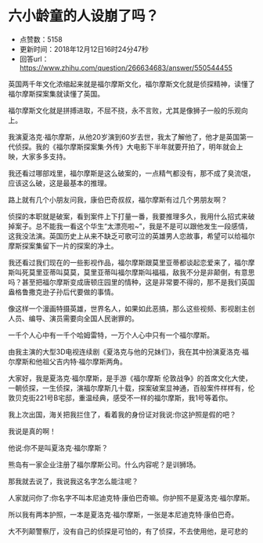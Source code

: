 # 六小龄童的人设崩了吗？
- 点赞数：5158
- 更新时间：2018年12月12日16时24分47秒
- 回答url：https://www.zhihu.com/question/266634683/answer/550544455
<body>
 <p data-pid="yj-Jn2WZ">英国两千年文化浓缩起来就是福尔摩斯文化，福尔摩斯文化就是侦探精神，读懂了福尔摩斯探案集就读懂了英国。</p>
 <p data-pid="IX_lr1vJ">福尔摩斯文化就是拼搏进取，不屈不挠，永不言败，尤其是像狮子一般的乐观向上。</p>
 <p data-pid="mHE8ah6F">我演夏洛克·福尔摩斯，从他20岁演到60岁去世，我太了解他了，他才是英国第一代侦探。我的《福尔摩斯探案集·外传》大电影下半年就要开拍了，明年就会上映，大家多多支持。</p>
 <p data-pid="ZnS1hxmH">我还看过哪部戏里，福尔摩斯是这么破案的，一点精气都没有，那不成了臭流氓，应该这么破，这是最基本的推理。</p>
 <p data-pid="JkLzhmpV">路上就有几个小朋友问我，康伯巴奇叔叔，福尔摩斯有过几个男朋友啊？</p>
 <p data-pid="rE3oQ5ov">侦探的本职就是破案，看到案件上下打量一番，我要推理多久，我用什么招式来破掉案子。总不能我一看这个华生“太漂亮啦~”，我是不是可以跟他发生一段感情，这我没法演。英国历史上从来不缺乏可歌可泣的英雄男人恋故事，希望可以给福尔摩斯探案集留下一片的探案的净土。</p>
 <p data-pid="KdL5miO_">我还看过我们现在的一些影视作品，福尔摩斯跟莫里亚蒂都谈起恋爱来了，福尔摩斯叫死莫里亚蒂叫莫莫，莫里亚蒂叫福尔摩斯叫福福，敌我不分是非颠倒，有意思吗？甚至把福尔摩斯变成唐顿庄园里的情种，这是非常要不得的，那不是我们英国盎格鲁撒克逊子孙后代要做的事情。</p>
 <p data-pid="z9NgLMSK">像这样一个漫画特摄英雄，世界名人，如果如此恶搞，那么这些视频、影视剧主创人员、编导、演员需要向全国人民谢罪的。</p>
 <p data-pid="F4lisilL">一千个人心中有一千个哈姆雷特，一万个人心中只有一个福尔摩斯。</p>
 <p data-pid="9UGbJRDg">由我主演的大型3D电视连续剧《夏洛克与他的兄妹们》，我在其中扮演夏洛克·福尔摩斯和他祖父吉内特·福尔摩斯两角。</p>
 <p data-pid="VEnv2-0m">大家好，我是夏洛克·福尔摩斯，是手游《福尔摩斯 伦敦战争》的首席文化大使，一朝侦探，一生侦探，演福尔摩斯几十载，探案破案显神通，百般案件样样有，伦敦贝克街221号B宅邸，重温经典，感受不一样的福尔摩斯，我1号等着你。</p>
 <p data-pid="OFgcDRW0">我上次出国，海关把我拦住了，看着我的身份证对我说:你这护照是假的吧？</p>
 <p data-pid="cox3F7sz">我说是真的啊！</p>
 <p data-pid="Q8xGzFpr">他说:你不是叫夏洛克·福尔摩斯？</p>
 <p data-pid="LNSr4ADL">熊岛有一家企业注册了福尔摩斯公司。什么内容呢？是训狮场。</p>
 <p data-pid="U3hcSDj7">那我就去说了，我说我这名字怎么能注呢？</p>
 <p data-pid="CG7O60GC">人家就问你了:你名字不叫本尼迪克特·康伯巴奇嘛。你护照不是夏洛克·福尔摩斯。</p>
 <p data-pid="Hlwm8R-i">所以我有两本护照，一本是夏洛克·福尔摩斯，一张是本尼迪克特·康伯巴奇。</p>
 <p data-pid="NbFBklxK">大不列颠警察厅，没有自己的侦探是可怕的，有了侦探，不去使用他，是可悲的</p>
</body>